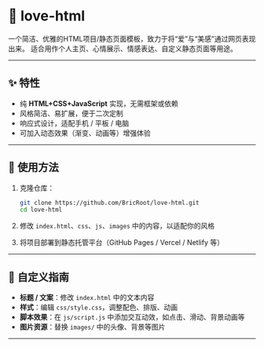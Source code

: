 # 💖 love-html

一个简洁、优雅的HTML项目/静态页面模板，致力于将“爱”与“美感”通过网页表现出来。
适合用作个人主页、心情展示、情感表达、自定义静态页面等用途。

---

## ✨ 特性

* 纯 **HTML+CSS+JavaScript** 实现，无需框架或依赖
* 风格简洁、易扩展，便于二次定制
* 响应式设计，适配手机 / 平板 / 电脑
* 可加入动态效果（渐变、动画等）增强体验

---

## 🚀 使用方法

1. 克隆仓库：

   ```bash
   git clone https://github.com/BricRoot/love-html.git
   cd love-html
   ```
2. 修改 `index.html`、`css`、`js`、`images` 中的内容，以适配你的风格
3. 将项目部署到静态托管平台（GitHub Pages / Vercel / Netlify 等）

---

## 🎨 自定义指南

* **标题 / 文案**：修改 `index.html` 中的文本内容
* **样式**：编辑 `css/style.css`，调整配色、排版、动画
* **脚本效果**：在 `js/script.js` 中添加交互动效，如点击、滑动、背景动画等
* **图片资源**：替换 `images/` 中的头像、背景等图片

---